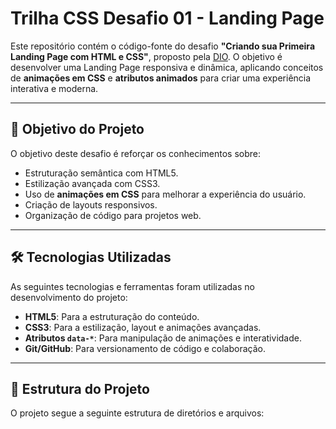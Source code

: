 # Trilha CSS Desafio 01 - Landing Page

Este repositório contém o código-fonte do desafio **"Criando sua Primeira Landing Page com HTML e CSS"**, proposto pela [DIO](https://www.dio.me/). O objetivo é desenvolver uma Landing Page responsiva e dinâmica, aplicando conceitos de **animações em CSS** e **atributos animados** para criar uma experiência interativa e moderna.

---

## 🎯 Objetivo do Projeto

O objetivo deste desafio é reforçar os conhecimentos sobre:
- Estruturação semântica com HTML5.
- Estilização avançada com CSS3.
- Uso de **animações em CSS** para melhorar a experiência do usuário.
- Criação de layouts responsivos.
- Organização de código para projetos web.

---

## 🛠️ Tecnologias Utilizadas

As seguintes tecnologias e ferramentas foram utilizadas no desenvolvimento do projeto:

- **HTML5**: Para a estruturação do conteúdo.
- **CSS3**: Para a estilização, layout e animações avançadas.
- **Atributos `data-*`**: Para manipulação de animações e interatividade.
- **Git/GitHub**: Para versionamento de código e colaboração.

---

## 📂 Estrutura do Projeto

O projeto segue a seguinte estrutura de diretórios e arquivos:

